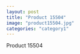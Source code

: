 ```yaml
---
layout: post
title: "Product 15504"
image: "product15504.jpg"
categories: "category1"
---
```

Product 15504
